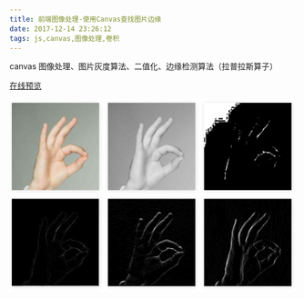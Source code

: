 ```yaml
---
title: 前端图像处理-使用Canvas查找图片边缘
date: 2017-12-14 23:26:12
tags: js,canvas,图像处理,卷积
---
```

canvas 图像处理、图片灰度算法、二值化、边缘检测算法（拉普拉斯算子）

[在线预览](/ddemo/CanvasEdge/index.html)

![边缘查找](/ddemo/CanvasEdge/face.png)
